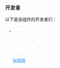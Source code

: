 ### 开发者
以下是该组件的开发者们：
<style>
.con-box{
	display: flex;
	flex-wrap:wrap;
	column-gap: 25px;
	row-gap: 25px;
	margin-bottom: 40px;
}
.con-item {
	display: flex;
	flex-direction: column;
	row-gap: 10px;
}
.con-image {
	width: 90px !important;
	height: 90px !important;
	border-radius: 50%;
}

.con-box a:link,
.con-box a:visited,
.con-box a:hover,
.con-box a:active {
	text-decoration: none !important;
	color: #1989fa !important;
}

.con-box .name {
	color: #1989fa !important;
	text-align: center;
}
</style>
<div class="con-box">
	<div class="con-item">
		<a target="_blank" href="/pages/gitlab/gitlab?name=zyy">
			<image class="con-image" src="https://image.whzb.com/chain/inte-mall/00-普通图片/00-开发版/img/头像/张园因.png"></image>
		</a>
		<a target="_blank" href="/pages/gitlab/gitlab?name=zyy"><div class="name">张园因</div></a>
	</div>
</div>